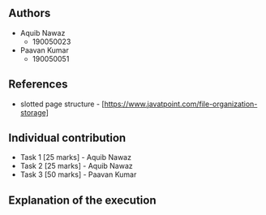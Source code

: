 ## Authors
* Aquib Nawaz
    - 190050023
* Paavan Kumar
    - 190050051

## References
* slotted page structure - [https://www.javatpoint.com/file-organization-storage]

## Individual contribution
* Task 1 [25 marks] - Aquib Nawaz
* Task 2 [25 marks] - Aquib Nawaz
* Task 3 [50 marks] - Paavan Kumar

## Explanation of the execution 
